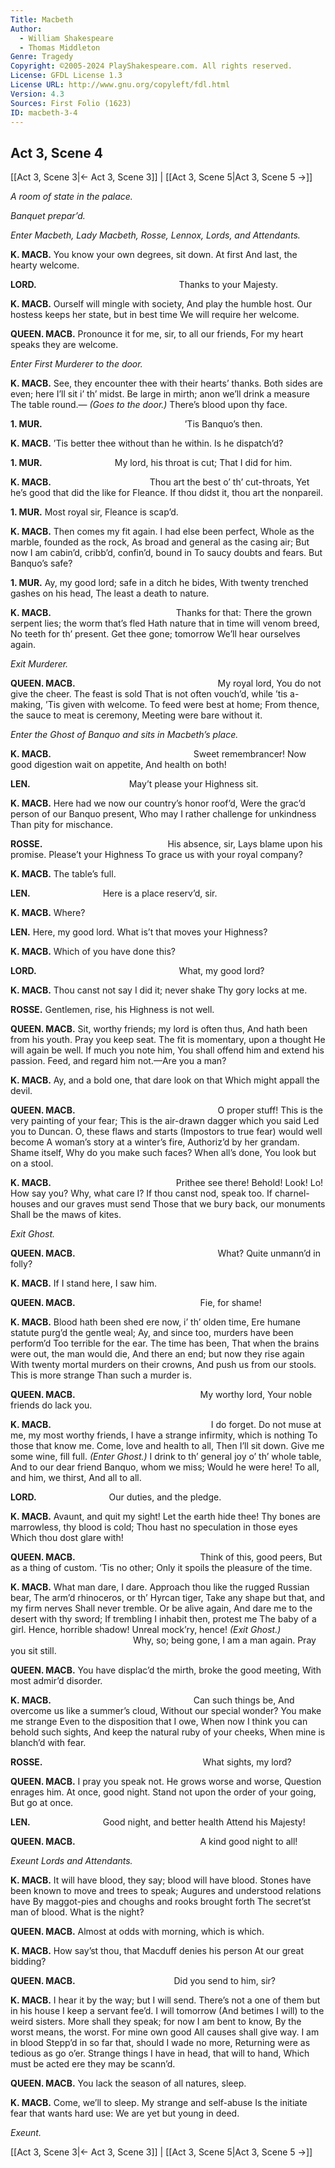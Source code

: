 ```yaml
---
Title: Macbeth
Author: 
  - William Shakespeare
  - Thomas Middleton
Genre: Tragedy
Copyright: ©2005-2024 PlayShakespeare.com. All rights reserved.
License: GFDL License 1.3
License URL: http://www.gnu.org/copyleft/fdl.html
Version: 4.3
Sources: First Folio (1623)
ID: macbeth-3-4
---
```


## Act 3, Scene 4
[[Act 3, Scene 3|← Act 3, Scene 3]] | [[Act 3, Scene 5|Act 3, Scene 5 →]]

*A room of state in the palace.*

*Banquet prepar’d.*

*Enter Macbeth, Lady Macbeth, Rosse, Lennox, Lords, and Attendants.*

**K. MACB.**
You know your own degrees, sit down. At first
And last, the hearty welcome.

**LORD.**
                Thanks to your Majesty.

**K. MACB.**
Ourself will mingle with society,
And play the humble host.
Our hostess keeps her state, but in best time
We will require her welcome.

**QUEEN. MACB.**
Pronounce it for me, sir, to all our friends,
For my heart speaks they are welcome.

*Enter First Murderer to the door.*

**K. MACB.**
See, they encounter thee with their hearts’ thanks.
Both sides are even; here I’ll sit i’ th’ midst.
Be large in mirth; anon we’ll drink a measure
The table round.⁠—
*(Goes to the door.)*
There’s blood upon thy face.

**1. MUR.**
                ’Tis Banquo’s then.

**K. MACB.**
’Tis better thee without than he within.
Is he dispatch’d?

**1. MUR.**
        My lord, his throat is cut;
That I did for him.

**K. MACB.**
           Thou art the best o’ th’ cut-throats,
Yet he’s good that did the like for Fleance.
If thou didst it, thou art the nonpareil.

**1. MUR.**
Most royal sir, Fleance is scap’d.

**K. MACB.**
Then comes my fit again. I had else been perfect,
Whole as the marble, founded as the rock,
As broad and general as the casing air;
But now I am cabin’d, cribb’d, confin’d, bound in
To saucy doubts and fears. But Banquo’s safe?

**1. MUR.**
Ay, my good lord; safe in a ditch he bides,
With twenty trenched gashes on his head,
The least a death to nature.

**K. MACB.**
              Thanks for that:
There the grown serpent lies; the worm that’s fled
Hath nature that in time will venom breed,
No teeth for th’ present. Get thee gone; tomorrow
We’ll hear ourselves again.

*Exit Murderer.*

**QUEEN. MACB.**
                My royal lord,
You do not give the cheer. The feast is sold
That is not often vouch’d, while ’tis a-making,
’Tis given with welcome. To feed were best at home;
From thence, the sauce to meat is ceremony,
Meeting were bare without it.

*Enter the Ghost of Banquo and sits in Macbeth’s place.*

**K. MACB.**
                Sweet remembrancer!
Now good digestion wait on appetite,
And health on both!

**LEN.**
           May’t please your Highness sit.

**K. MACB.**
Here had we now our country’s honor roof’d,
Were the grac’d person of our Banquo present,
Who may I rather challenge for unkindness
Than pity for mischance.

**ROSSE.**
              His absence, sir,
Lays blame upon his promise. Please’t your Highness
To grace us with your royal company?

**K. MACB.**
The table’s full.

**LEN.**
        Here is a place reserv’d, sir.

**K. MACB.**
Where?

**LEN.**
Here, my good lord. What is’t that moves your Highness?

**K. MACB.**
Which of you have done this?

**LORD.**
                What, my good lord?

**K. MACB.**
Thou canst not say I did it; never shake
Thy gory locks at me.

**ROSSE.**
Gentlemen, rise, his Highness is not well.

**QUEEN. MACB.**
Sit, worthy friends; my lord is often thus,
And hath been from his youth. Pray you keep seat.
The fit is momentary, upon a thought
He will again be well. If much you note him,
You shall offend him and extend his passion.
Feed, and regard him not.—Are you a man?

**K. MACB.**
Ay, and a bold one, that dare look on that
Which might appall the devil.

**QUEEN. MACB.**
                O proper stuff!
This is the very painting of your fear;
This is the air-drawn dagger which you said
Led you to Duncan. O, these flaws and starts
(Impostors to true fear) would well become
A woman’s story at a winter’s fire,
Authoriz’d by her grandam. Shame itself,
Why do you make such faces? When all’s done,
You look but on a stool.

**K. MACB.**
              Prithee see there!
Behold! Look! Lo! How say you?
Why, what care I? If thou canst nod, speak too.
If charnel-houses and our graves must send
Those that we bury back, our monuments
Shall be the maws of kites.

*Exit Ghost.*

**QUEEN. MACB.**
                What? Quite unmann’d in folly?

**K. MACB.**
If I stand here, I saw him.

**QUEEN. MACB.**
              Fie, for shame!

**K. MACB.**
Blood hath been shed ere now, i’ th’ olden time,
Ere humane statute purg’d the gentle weal;
Ay, and since too, murders have been perform’d
Too terrible for the ear. The time has been,
That when the brains were out, the man would die,
And there an end; but now they rise again
With twenty mortal murders on their crowns,
And push us from our stools. This is more strange
Than such a murder is.

**QUEEN. MACB.**
              My worthy lord,
Your noble friends do lack you.

**K. MACB.**
                  I do forget.
Do not muse at me, my most worthy friends,
I have a strange infirmity, which is nothing
To those that know me. Come, love and health to all,
Then I’ll sit down. Give me some wine, fill full.
*(Enter Ghost.)*
I drink to th’ general joy o’ th’ whole table,
And to our dear friend Banquo, whom we miss;
Would he were here! To all, and him, we thirst,
And all to all.

**LORD.**
        Our duties, and the pledge.

**K. MACB.**
Avaunt, and quit my sight! Let the earth hide thee!
Thy bones are marrowless, thy blood is cold;
Thou hast no speculation in those eyes
Which thou dost glare with!

**QUEEN. MACB.**
              Think of this, good peers,
But as a thing of custom. ’Tis no other;
Only it spoils the pleasure of the time.

**K. MACB.**
What man dare, I dare.
Approach thou like the rugged Russian bear,
The arm’d rhinoceros, or th’ Hyrcan tiger,
Take any shape but that, and my firm nerves
Shall never tremble. Or be alive again,
And dare me to the desert with thy sword;
If trembling I inhabit then, protest me
The baby of a girl. Hence, horrible shadow!
Unreal mock’ry, hence!
*(Exit Ghost.)*
              Why, so; being gone,
I am a man again. Pray you sit still.

**QUEEN. MACB.**
You have displac’d the mirth, broke the good meeting,
With most admir’d disorder.

**K. MACB.**
                Can such things be,
And overcome us like a summer’s cloud,
Without our special wonder? You make me strange
Even to the disposition that I owe,
When now I think you can behold such sights,
And keep the natural ruby of your cheeks,
When mine is blanch’d with fear.

**ROSSE.**
                  What sights, my lord?

**QUEEN. MACB.**
I pray you speak not. He grows worse and worse,
Question enrages him. At once, good night.
Stand not upon the order of your going,
But go at once.

**LEN.**
        Good night, and better health
Attend his Majesty!

**QUEEN. MACB.**
              A kind good night to all!

*Exeunt Lords and Attendants.*

**K. MACB.**
It will have blood, they say; blood will have blood.
Stones have been known to move and trees to speak;
Augures and understood relations have
By maggot-pies and choughs and rooks brought forth
The secret’st man of blood. What is the night?

**QUEEN. MACB.**
Almost at odds with morning, which is which.

**K. MACB.**
How say’st thou, that Macduff denies his person
At our great bidding?

**QUEEN. MACB.**
           Did you send to him, sir?

**K. MACB.**
I hear it by the way; but I will send.
There’s not a one of them but in his house
I keep a servant fee’d. I will tomorrow
(And betimes I will) to the weird sisters.
More shall they speak; for now I am bent to know,
By the worst means, the worst. For mine own good
All causes shall give way. I am in blood
Stepp’d in so far that, should I wade no more,
Returning were as tedious as go o’er.
Strange things I have in head, that will to hand,
Which must be acted ere they may be scann’d.

**QUEEN. MACB.**
You lack the season of all natures, sleep.

**K. MACB.**
Come, we’ll to sleep. My strange and self-abuse
Is the initiate fear that wants hard use:
We are yet but young in deed.

*Exeunt.*

[[Act 3, Scene 3|← Act 3, Scene 3]] | [[Act 3, Scene 5|Act 3, Scene 5 →]]